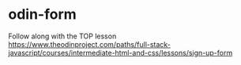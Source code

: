 # odin-form

Follow along with the TOP lesson https://www.theodinproject.com/paths/full-stack-javascript/courses/intermediate-html-and-css/lessons/sign-up-form
